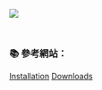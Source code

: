 ![](http://distro.ibiblio.org/tinycorelinux/images/logo.png)

```console

```
```

```
### :books: 參考網站：
[Installation](http://distro.ibiblio.org/tinycorelinux/install.html)
[Downloads](http://distro.ibiblio.org/tinycorelinux/downloads.html)
